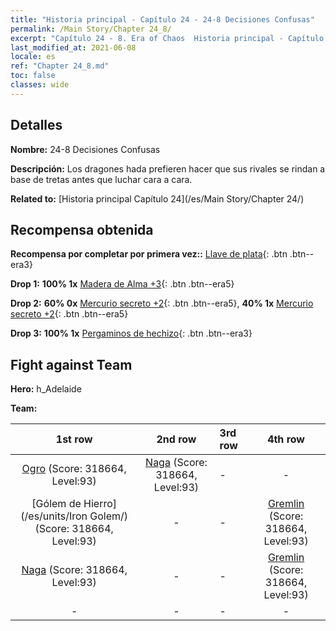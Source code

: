 ```yaml
---
title: "Historia principal - Capítulo 24 - 24-8 Decisiones Confusas"
permalink: /Main Story/Chapter 24_8/
excerpt: "Capítulo 24 - 8. Era of Chaos  Historia principal - Capítulo 24_8. 24-8 Decisiones Confusas"
last_modified_at: 2021-06-08
locale: es
ref: "Chapter 24_8.md"
toc: false
classes: wide
---
```


## Detalles

 **Nombre:** 24-8 Decisiones Confusas

 **Descripción:** Los dragones hada prefieren hacer que sus rivales se rindan a base de tretas antes que luchar cara a cara.

 **Related to:** [Historia principal Capítulo 24](/es/Main Story/Chapter 24/)

## Recompensa obtenida

 **Recompensa por completar por primera vez::** [Llave de plata](/ItemsES/con_693/){: .btn .btn--era3}

 **Drop 1:** **100% 1x** [Madera de Alma +3](/ItemsES/mat_83/){: .btn .btn--era5}

 **Drop 2:** **60% 0x** [Mercurio secreto +2](/ItemsES/mat_77/){: .btn .btn--era5}, **40% 1x** [Mercurio secreto +2](/ItemsES/mat_77/){: .btn .btn--era5}

 **Drop 3:** **100% 1x** [Pergaminos de hechizo](/ItemsES/con_694/){: .btn .btn--era3}


## Fight against Team
 **Hero:** h_Adelaide

 **Team:**


  | 1st row | 2nd row | 3rd row | 4th row |
  |:----:|:----:|:----|:----:|
  | [Ogro](/es/units/Ogre/) (Score: 318664, Level:93)  | [Naga](/es/units/Naga/) (Score: 318664, Level:93)  | - | - |
  | [Gólem de Hierro](/es/units/Iron Golem/) (Score: 318664, Level:93)  | - | - | [Gremlin](/es/units/Gremlin/) (Score: 318664, Level:93)  |
  | [Naga](/es/units/Naga/) (Score: 318664, Level:93)  | - | - | [Gremlin](/es/units/Gremlin/) (Score: 318664, Level:93)  |
  | - | - | - | - |


